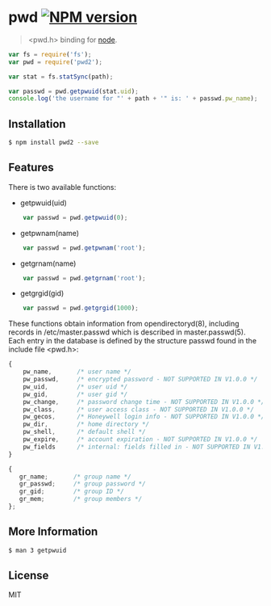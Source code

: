 # pwd [![NPM version](https://badge.fury.io/js/pwd2.svg)](http://badge.fury.io/js/pwd2)
> &lt;pwd.h&gt; binding for [node](http://nodejs.org).



```js
var fs = require('fs');
var pwd = require('pwd2');

var stat = fs.statSync(path);

var passwd = pwd.getpwuid(stat.uid);
console.log('the username for "' + path + '" is: ' + passwd.pw_name);
```
## Installation

```sh
$ npm install pwd2 --save
```    

## Features

There is two available functions:

+ getpwuid(uid)
```js
    var passwd = pwd.getpwuid(0);
```
+ getpwnam(name)
```js
    var passwd = pwd.getpwnam('root');
```

+ getgrnam(name)
```js
    var passwd = pwd.getgrnam('root');
```

+ getgrgid(gid)
```js
    var passwd = pwd.getgrgid(1000);
```

These functions obtain information from opendirectoryd(8), including records in /etc/master.passwd which is described in master.passwd(5).
Each entry in the database is defined by the structure passwd found in the include file &lt;pwd.h&gt;:

```js
{
    pw_name,       /* user name */
    pw_passwd,     /* encrypted password - NOT SUPPORTED IN V1.0.0 */
    pw_uid,        /* user uid */
    pw_gid,        /* user gid */
    pw_change,     /* password change time - NOT SUPPORTED IN V1.0.0 */
    pw_class,      /* user access class - NOT SUPPORTED IN V1.0.0 */
    pw_gecos,      /* Honeywell login info - NOT SUPPORTED IN V1.0.0 */
    pw_dir,        /* home directory */
    pw_shell,      /* default shell */
    pw_expire,     /* account expiration - NOT SUPPORTED IN V1.0.0 */
    pw_fields      /* internal: fields filled in - NOT SUPPORTED IN V1.0.0 */
}

{
   gr_name;       /* group name */
   gr_passwd;     /* group password */
   gr_gid;        /* group ID */
   gr_mem;        /* group members */
};
```

## More Information

```sh
$ man 3 getpwuid
```
## License

MIT